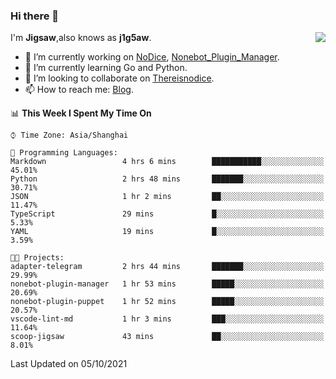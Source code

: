 ### Hi there 👋

<a href="#">
  <img align="right" src="https://github-readme-stats.vercel.app/api?username=j1g5awi&count_private=true&show_icons=true&title_color=80070B&text_color=B3B3B3&bg_color=212121&icon_color=80070B" />
</a>

I'm **Jigsaw**,also knows as **j1g5aw**.

- 🔭 I’m currently working on [NoDice](https://github.com/thereisnodice/nodice2), [Nonebot_Plugin_Manager](https://github.com/Jigsaw111/nonebot_plugin_manager).
- 🌱 I’m currently learning Go and Python.
- 👯 I’m looking to collaborate on [Thereisnodice](https://github.com/thereisnodice).
- 📫 How to reach me: [Blog](https://blog.maddestroyer.xyz/).

<!--START_SECTION:waka-->
📊 **This Week I Spent My Time On** 

```text
⌚︎ Time Zone: Asia/Shanghai

💬 Programming Languages: 
Markdown                 4 hrs 6 mins        ███████████░░░░░░░░░░░░░░   45.01% 
Python                   2 hrs 48 mins       ███████░░░░░░░░░░░░░░░░░░   30.71% 
JSON                     1 hr 2 mins         ██░░░░░░░░░░░░░░░░░░░░░░░   11.47% 
TypeScript               29 mins             █░░░░░░░░░░░░░░░░░░░░░░░░   5.33% 
YAML                     19 mins             █░░░░░░░░░░░░░░░░░░░░░░░░   3.59%

🐱‍💻 Projects: 
adapter-telegram         2 hrs 44 mins       ███████░░░░░░░░░░░░░░░░░░   29.99% 
nonebot-plugin-manager   1 hr 53 mins        █████░░░░░░░░░░░░░░░░░░░░   20.69% 
nonebot-plugin-puppet    1 hr 52 mins        █████░░░░░░░░░░░░░░░░░░░░   20.57% 
vscode-lint-md           1 hr 3 mins         ███░░░░░░░░░░░░░░░░░░░░░░   11.64% 
scoop-jigsaw             43 mins             ██░░░░░░░░░░░░░░░░░░░░░░░   8.01%

```


 Last Updated on 05/10/2021
<!--END_SECTION:waka-->

